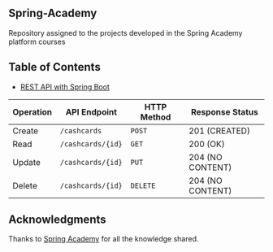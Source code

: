 ## Spring-Academy
Repository assigned to the projects developed in the Spring Academy platform courses

## Table of Contents

- [REST API with Spring Boot](https://spring.academy/courses/building-a-rest-api-with-spring-boot)

| Operation | API Endpoint | HTTP Method | Response Status |
| --- | --- | --- | --- |
| Create | `/cashcards` | `POST` | 201 (CREATED) |
| Read | `/cashcards/{id}` | `GET` | 200 (OK) |
| Update | `/cashcards/{id}` | `PUT` | 204 (NO CONTENT) |
| Delete | `/cashcards/{id}` | `DELETE` | 204 (NO CONTENT) |

## Acknowledgments
Thanks to [Spring Academy](https://spring.academy/) for all the knowledge shared.
